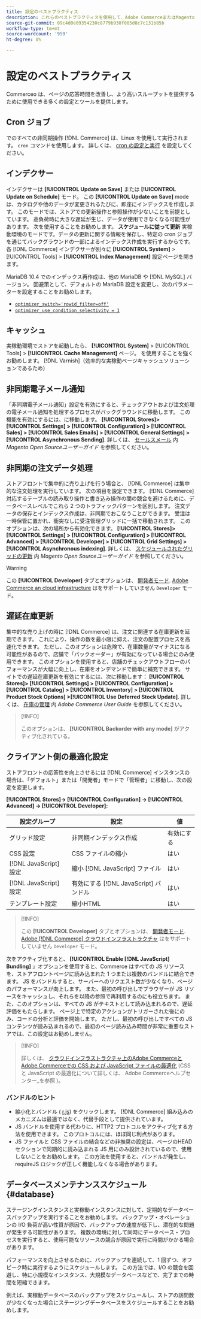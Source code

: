 ```yaml
---
title: 設定のベストプラクティス
description: これらのベストプラクティスを使用して、Adobe CommerceまたはMagento Open Sourceのデプロイメントの応答時間を最適化します。
source-git-commit: 09c4d0e09354230c8779b930f085d8c7c131b85b
workflow-type: tm+mt
source-wordcount: '959'
ht-degree: 0%

---
```



# 設定のベストプラクティス

Commerceo は、ページの応答時間を改善し、より高いスループットを提供するために使用できる多くの設定とツールを提供します。

## Cron ジョブ

でのすべての非同期操作 [!DNL Commerce] は、Linux を使用して実行されます。 `cron` コマンドを使用します。 詳しくは、 [cron の設定と実行](https://devdocs.magento.com/guides/v2.4/config-guide/cli/config-cli-subcommands-cron.html) を設定してください。

## インデクサー

インデクサーは **[!UICONTROL Update on Save]** または **[!UICONTROL Update on Schedule]** モード。 この **[!UICONTROL Update on Save]** mode は、カタログや他のデータが変更されるたびに、即座にインデックスを作成します。 このモードでは、ストアでの更新操作と参照操作が少ないことを前提としています。 高負荷時に大きな遅延が生じ、データが使用できなくなる可能性があります。 次を使用することをお勧めします。 **スケジュールに従って更新** 実稼動環境のモードです。データの更新に関する情報を保存し、特定の cron ジョブを通じてバックグラウンドの一部によるインデックス作成を実行するからです。 各 [!DNL Commerce] インデクサーが別々に  **[!UICONTROL System]** > [!UICONTROL Tools] > **[!UICONTROL Index Management]** 設定ページを開きます。

MariaDB 10.4 でのインデックス再作成は、他の MariaDB や [!DNL MySQL] バージョン。 回避策として、デフォルトの MariaDB 設定を変更し、次のパラメーターを設定することをお勧めします。

* [`optimizer_switch='rowid_filter=off'`](https://mariadb.com/kb/en/optimizer-switch/)
* [`optimizer_use_condition_selectivity = 1`](https://mariadb.com/products/skysql/docs/reference/es/system-variables/optimizer_use_condition_selectivity/)

## キャッシュ

実稼動環境でストアを起動したら、 **[!UICONTROL System]** > [!UICONTROL Tools] > **[!UICONTROL Cache Management]** ページ。 を使用することを強くお勧めします。 [!DNL Varnish]（効率的な実稼動ページキャッシュソリューションであるため）

## 非同期電子メール通知

「非同期電子メール通知」設定を有効にすると、チェックアウトおよび注文処理の電子メール通知を処理するプロセスがバックグラウンドに移動します。 この機能を有効にするには、に移動します。 **[!UICONTROL Stores]> [!UICONTROL Settings] > [!UICONTROL Configuration] > [!UICONTROL Sales] > [!UICONTROL Sales Emails] > [!UICONTROL General Settings] >[!UICONTROL Asynchronous Sending]**. 詳しくは、 [セールスメール](https://docs.magento.com/user-guide/configuration/sales/sales-emails.html) 内 _Magento Open Sourceユーザーガイド_ を参照してください。

## 非同期の注文データ処理

ストアフロントで集中的に売り上げを行う場合と、 [!DNL Commerce] は集中的な注文処理を実行しています。 次の項目を設定できます。 [!DNL Commerce] 対応するテーブルの読み取り操作と書き込み操作の間の競合を避けるために、データベースレベルでこれら 2 つのトラフィックパターンを区別します。 注文データの保存とインデックス作成は、非同期でおこなうことができます。 受注は一時保管に置かれ、衝突なしに受注管理グリッドに一括で移動されます。 このオプションは、次の場所から有効化できます。 **[!UICONTROL Stores]> [!UICONTROL Settings] > [!UICONTROL Configuration] > [!UICONTROL Advanced] > [!UICONTROL Developer] > [!UICONTROL Grid Settings] >[!UICONTROL Asynchronous indexing]**. 詳しくは、 [スケジュールされたグリッドの更新](https://docs.magento.com/user-guide/sales/order-grid-updates-schedule.html) 内 _Magento Open Sourceユーザーガイド_ を参照してください。

>[!WARNING]
>
>この **[!UICONTROL Developer]** タブとオプションは、 [開発者モード](https://devdocs.magento.com/guides/v2.4/config-guide/cli/config-cli-subcommands-mode.html). [Adobe Commerce an cloud infrastructure](https://devdocs.magento.com/cloud/requirements/cloud-requirements.html#cloud-req-test) はをサポートしていません `Developer` モード。

## 遅延在庫更新

集中的な売り上げの時に [!DNL Commerce] は、注文に関連する在庫更新を延期できます。 これにより、操作の数を最小限に抑え、注文の配置プロセスを高速化できます。 ただし、このオプションは危険で、在庫数量がマイナスになる可能性があるので、店舗で「バックオーダー」が有効になっている場合にのみ使用できます。 このオプションを使用すると、店舗のチェックアウトフローのパフォーマンスが大幅に向上し、在庫をオンデマンドで簡単に補充できます。 サイトでの遅延在庫更新を有効にするには、次に移動します： **[!UICONTROL Stores]> [!UICONTROL Settings] > [!UICONTROL Configuration] > [!UICONTROL Catalog] > [!UICONTROL Inventory] > [!UICONTROL Product Stock Options] >[!UICONTROL Use Deferred Stock Update]**. 詳しくは、 [在庫の管理](https://docs.magento.com/user-guide/catalog/inventory.html) 内 _Adobe Commerce User Guide_ を参照してください。

>[!INFO]
>
>このオプションは、 **[!UICONTROL Backorder with any mode]** がアクティブ化されている。

## クライアント側の最適化設定

ストアフロントの応答性を向上させるには [!DNL Commerce] インスタンスの場合は、「デフォルト」または「開発者」モードで「管理者」に移動し、次の設定を変更します。

**[!UICONTROL Stores]-> [!UICONTROL Configuration] -> [!UICONTROL Advanced] -> [!UICONTROL Developer]:**

| 設定グループ | 設定 | 値 |
| ------------------- | -------------------------- | ------ |
| グリッド設定 | 非同期インデックス作成 | 有効にする |
| CSS 設定 | CSS ファイルの縮小 | はい |
| [!DNL JavaScript] 設定 | 縮小 [!DNL JavaScript] ファイル | はい |
| [!DNL JavaScript] 設定 | 有効にする [!DNL JavaScript] バンドル | はい |
| テンプレート設定 | 縮小HTML | はい |

>[!INFO]
>
>この **[!UICONTROL Developer]** タブとオプションは、 [開発者モード](https://devdocs.magento.com/guides/v2.4/config-guide/cli/config-cli-subcommands-mode.html). [Adobe [!DNL Commerce] クラウドインフラストラクチャ](https://devdocs.magento.com/cloud/requirements/cloud-requirements.html#cloud-req-test) はをサポートしていません `Developer` モード。

次をアクティブ化すると、 **[!UICONTROL Enable [!DNL JavaScript] Bundling]** 」オプションを使用すると、Commerce はすべての JS リソースを、ストアフロントページに読み込まれた 1 つまたは複数のバンドルに結合できます。 JS をバンドルすると、サーバーへのリクエスト数が少なくなり、ページのパフォーマンスが向上します。 また、最初の呼び出しでブラウザーが JS リソースをキャッシュし、それらを以降の参照で再利用するのにも役立ちます。 また、このオプションは、すべての JS がテキストとして読み込まれるので、遅延評価をもたらします。 ページ上で特定のアクションがトリガーされた後にのみ、コードの分析と評価を開始します。 ただし、最初の呼び出しですべての JS コンテンツが読み込まれるので、最初のページ読み込み時間が非常に重要なストアでは、この設定はお勧めしません。

>[!INFO]
>
>詳しくは、 [クラウドインフラストラクチャ上のAdobe CommerceとAdobe Commerceでの CSS および JavaScript ファイルの最適化](https://support.magento.com/hc/en-us/articles/360044482152) (CSS と JavaScript の最適化について詳しくは、 Adobe Commerceヘルプセンター_を参照 )。

### バンドルのヒント

* 縮小化とバンドル ( [r.js](http://requirejs.org/)) をクリックします。 [!DNL Commerce] 組み込みのメカニズムは最適ではなく、代替手段として提供されています。
* JS バンドルを使用する代わりに、HTTP2 プロトコルをアクティブ化する方法を使用できます。 このプロトコルには、ほぼ同じ利点があります。
* JS ファイルと CSS ファイルの結合などの非推奨の設定は、ページのHEADセクションで同期的に読み込まれる JS 用にのみ設計されているので、使用しないことをお勧めします。 この方法を使用すると、バンドルが発生し、requireJS ロジックが正しく機能しなくなる場合があります。

## データベースメンテナンススケジュール {#database}

ステージングインスタンスと実稼動インスタンスに対して、定期的なデータベースバックアップを実行することをお勧めします。 バックアップ・オペレーションの I/O 負荷が高い性質が原因で、バックアップの速度が低下し、潜在的な問題が発生する可能性があります。 複数の環境に対して同時にデータベース・プロセスを実行すると、使用可能なリソースの競合が原因で実行に時間がかかる場合があります。

パフォーマンスを向上させるために、バックアップを連続して、1 回ずつ、オフピーク時に実行するようにスケジュールします。 この方法では、I/O の競合を回避し、特に小規模なインスタンス、大規模なデータベースなどで、完了までの時間を短縮できます。

例えば、実稼動データベースのバックアップをスケジュールし、ストアの訪問数が少なくなった場合にステージングデータベースをスケジュールすることをお勧めします。
